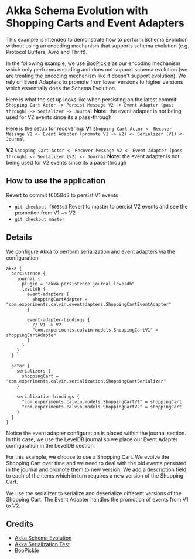 # Akka Schema Evolution with Shopping Carts and Event Adapters #
This example is intended to demonstrate how to perform Schema Evolution 
without using an encoding mechanism that supports schema evolution 
(e.g. Protocol Buffers, Avro and Thrift).

In the following example, we use [BooPickle](https://github.com/ochrons/boopickle) as our encoding mechanism 
which only performs encoding and does not support schema evolution 
(we are treating the encoding mechanism like it doesn't support evolution). 
We rely on Event Adapters to promote from lower versions to higher versions 
which essentially does the Schema Evolution.

Here is what the set up looks like when persisting on the latest commit:
`Shopping Cart Actor -> Persist Message V2 -> Event Adapter (pass through) -> Serializer -> Journal`
**Note:** the event adapter is not being used for V2 events since its a pass-through

Here is the setup for recovering:
**V1**
`Shopping Cart Actor <- Recover Message V2 <- Event Adapter (promote V1 ~> V2) <- Serializer (V1) <- Journal`

**V2**
`Shopping Cart Actor <- Recover Message V2 <- Event Adapter (pass through) <- Serializer (V2) <- Journal`
**Note:** the event adapter is not being used for V2 events since its a pass-through

## How to use the application ##
Revert to commit f6058d3 to persist V1 events
- `git checkout f6058d3`
Revert to master to persist V2 events and see the promotion from V1 ~> V2
- `git checkout master`

## Details ##
We configure Akka to perform serialization and event adapters via the configuration
```hocon
akka {
  persistence {
    journal {
      plugin = "akka.persistence.journal.leveldb"
      leveldb {
        event-adapters {
          shoppingCartAdapter = "com.experiments.calvin.eventadapters.ShoppingCartEventAdapter"
        }

        event-adapter-bindings {
          // V1 ~> V2
          "com.experiments.calvin.models.ShoppingCartV1" = shoppingCartAdapter
        }
      }
    }
  }

  actor {
    serializers {
      shoppingCart = "com.experiments.calvin.serialization.ShoppingCartSerializer"
    }

    serialization-bindings {
      "com.experiments.calvin.models.ShoppingCartV1" = shoppingCart
      "com.experiments.calvin.models.ShoppingCartV2" = shoppingCart
    }
  }
}
```
Notice the event adapter configuration is placed within the journal section. In this case, 
we use the LevelDB journal so we place our Event Adapter configuration in the LevelDB 
section.

For this example, we choose to use a Shopping Cart. We evolve the Shopping
Cart over time and we need to deal with the old events persisted in the
journal and promote them to new version. We add a description field to
each of the items which in turn requires a new version of the Shopping Cart.

We use the serializer to serialize and deserialize different versions of
the Shopping Cart. The Event Adapter handles the promotion of events from
V1 to V2.


## Credits ##
- [Akka Schema Evolution](http://doc.akka.io/docs/akka/current/scala/persistence-schema-evolution.html)
- [Akka Serialization Test](https://github.com/dnvriend/akka-serialization-test)
- [BooPickle](https://github.com/ochrons/boopickle)
